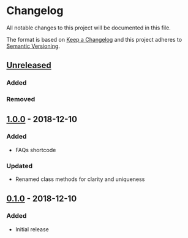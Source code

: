 # Changelog
All notable changes to this project will be documented in this file.

The format is based on [Keep a Changelog](http://keepachangelog.com/en/1.0.0/)
and this project adheres to [Semantic Versioning](http://semver.org/spec/v2.0.0.html).

## [Unreleased]
### Added

### Removed

## [1.0.0] - 2018-12-10
### Added
- FAQs shortcode

### Updated
- Renamed class methods for clarity and uniqueness

## [0.1.0] - 2018-12-10
### Added
- Initial release


[Unreleased]: https://github.com/monkishtypist/wpcpt-faqs/compare/v0.1.0...HEAD
[1.0.0]: https://github.com/monkishtypist/wpcpt-faqs/releases/tag/v1.0.0
[0.1.0]: https://github.com/monkishtypist/wpcpt-faqs/releases/tag/v0.1.0
